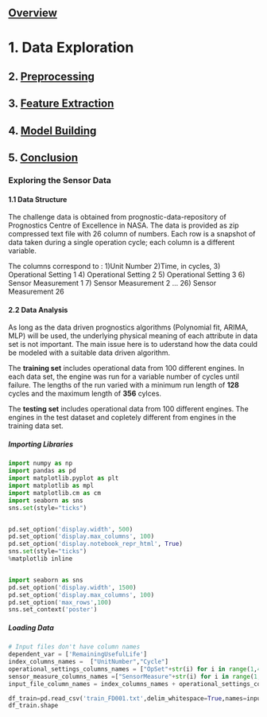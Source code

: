 ## [Overview](../index.md)

# 1. Data Exploration

## 2. [Preprocessing](../preprocessing/cleaning.md)

## 3. [Feature Extraction](../feature_extraction/features.md)

## 4. [Model Building](../model_building/model.md)

## 5. [Conclusion](../conclusion/conclusion.md)

### Exploring the Sensor Data

#### 1.1 Data Structure

The challenge data is obtained from prognostic-data-repository of Prognostics Centre of Excellence in NASA. The data is provided as zip compressed text file with 26 column of numbers. Each row is a snapshot of data taken during a single operation cycle; each column is a different variable. 

The columns correspond to :
1)Unit Number
2)Time, in cycles,
3) Operational Setting 1
4) Operational Setting 2
5) Operational Setting 3
6) Sensor Measurement 1
7) Sensor Measurement 2
 ...
26) Sensor Measurement 26

#### 2.2 Data Analysis

As long as the data driven prognostics algorithms (Polynomial fit, ARIMA, MLP) will be used, the underlying physical meaning of each attribute in data set is not important. The main issue here is to uderstand how the data could be modeled with a suitable data driven algorithm. 

The **training set** includes operational data from 100 different engines. In each data set, the engine was run for a variable number of cycles until failure. The lengths of the run varied with a minimum run length of **128** cycles and the maximum length  of **356** cylces.

The **testing set** includes operational data from 100 different engines. The engines in the test dataset and copletely different from engines in the training data set.

##### Importing Libraries
```python
import numpy as np
import pandas as pd
import matplotlib.pyplot as plt
import matplotlib as mpl
import matplotlib.cm as cm
import seaborn as sns
sns.set(style="ticks")


pd.set_option('display.width', 500)
pd.set_option('display.max_columns', 100)
pd.set_option('display.notebook_repr_html', True)
sns.set(style="ticks")
%matplotlib inline


import seaborn as sns
pd.set_option('display.width', 1500)
pd.set_option('display.max_columns', 100)
pd.set_option('max_rows',100)
sns.set_context('poster') 
```
##### Loading Data
```python
# Input files don't have column names
dependent_var = ['RemainingUsefulLife']
index_columns_names =  ["UnitNumber","Cycle"]
operational_settings_columns_names = ["OpSet"+str(i) for i in range(1,4)]
sensor_measure_columns_names =["SensorMeasure"+str(i) for i in range(1,22)]
input_file_column_names = index_columns_names + operational_settings_columns_names + sensor_measure_columns_names

df_train=pd.read_csv('train_FD001.txt',delim_whitespace=True,names=input_file_column_names)
df_train.shape
```
